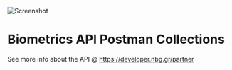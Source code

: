 ![Screenshot](https://microsites.nbg.gr/api.gateway/publicportal/sites/default/files/2018-11/black_logo.jpg) 

# Biometrics API Postman Collections

See more info about the API @ https://developer.nbg.gr/partner

